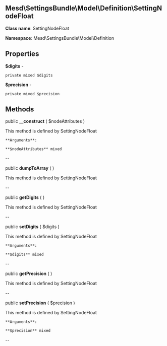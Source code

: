 Mesd\SettingsBundle\Model\Definition\SettingNodeFloat
---------------

    

    


**Class name**: SettingNodeFloat

**Namespace**: Mesd\SettingsBundle\Model\Definition









Properties
----------


**$digits** - 



    private mixed $digits






**$precision** - 



    private mixed $precision






Methods
-------


public **__construct** ( $nodeAttributes )


    







This method is defined by SettingNodeFloat


    **Arguments**:

    **$nodeAttributes** mixed 


--


public **dumpToArray** (  )


    







This method is defined by SettingNodeFloat



--


public **getDigits** (  )


    







This method is defined by SettingNodeFloat



--


public **setDigits** ( $digits )


    







This method is defined by SettingNodeFloat


    **Arguments**:

    **$digits** mixed 


--


public **getPrecision** (  )


    







This method is defined by SettingNodeFloat



--


public **setPrecision** ( $precision )


    







This method is defined by SettingNodeFloat


    **Arguments**:

    **$precision** mixed 


--

